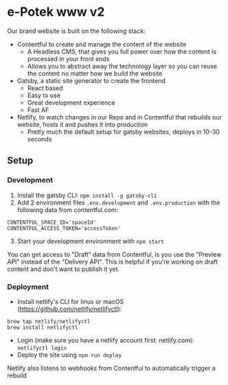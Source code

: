 # e-Potek www v2

Our brand website is built on the following stack:

* Contentful to create and manage the content of the website
  * A Headless CMS, that gives you full power over how the content is processed in your front ends
  * Allows you to abstract away the technology layer so you can reuse the content no matter how we build the website
* Gatsby, a static site generator to create the frontend
  * React based
  * Easy to use
  * Great development experience
  * Fast AF
* Netlify, to watch changes in our Repo and in Contentful that rebuilds our website, hosts it and pushes it into production
  * Pretty much the default setup for gatsby websites, deploys in 10-30 seconds

## Setup

### Development

1. Install the gatsby CLI: `npm install -g gatsby-cli`
2. Add 2 environment files `.env.development` and `.env.production` with the following data from contentful.com:

```
CONTENTFUL_SPACE_ID='spaceId'
CONTENTFUL_ACCESS_TOKEN='accessToken'
```

3. Start your development environment with `npm start`

You can get access to "Draft" data from Contentful, is you use the "Preview API" instead of the "Delivery API". This is helpful if you're working on draft content and don't want to publish it yet.

### Deployment

* Install netlify's CLI for linux or macOS (https://github.com/netlify/netlifyctl): 
```
brew tap netlify/netlifyctl
brew install netlifyctl
```
* Login (make sure you have a netlify account first: netlify.com): `netlifyctl login`
* Deploy the site using `npm run deploy`

Netlify also listens to webhooks from Contentful to automatically trigger a rebuild
